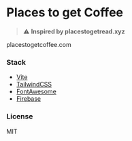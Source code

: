 # Places to get Coffee
> :warning: **Inspired by placestogetread.xyz**

placestogetcoffee.com

### Stack
- [Vite](https://vite.dev/)
- [TailwindCSS](https://tailwindcss.com/)
- [FontAwesome](https://fontawesome.com/)
- [Firebase](https://firebase.google.com/)

### License
MIT